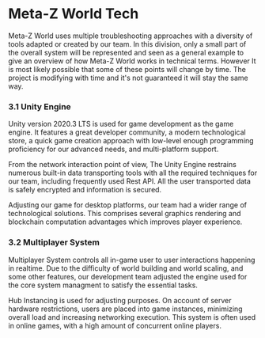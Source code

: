 # Meta-Z World Tech

Meta-Z World uses multiple troubleshooting approaches with a diversity of tools adapted or created by our team. In this division, only a small part of the overall system will be represented and seen as a general example to give an overview of how Meta-Z World works in technical terms. However It is most likely possible that some of these points will change by time. The project is modifying with time and it's not guaranteed it will stay the same way.

### 3.1 Unity Engine

Unity version 2020.3 LTS is used for game development as the game engine. It features a great developer community, a modern technological store, a quick game creation approach with low-level enough programming proficiency for our advanced needs, and multi-platform support.

From the network interaction point of view, The Unity Engine restrains numerous built-in data transporting tools with all the required techniques for our team, including frequently used Rest API. All the user transported data is safely encrypted and information is secured.

Adjusting our game for desktop platforms, our team had a wider range of technological solutions. This comprises several graphics rendering and blockchain computation advantages which improves player experience.

### 3.2 Multiplayer System

Multiplayer System controls all in-game user to user interactions happening in realtime. Due to the difficulty of world building and world scaling, and some other features, our development team adjusted the engine used for the core system managment to satisfy the essential tasks.

Hub Instancing is used for adjusting purposes. On account of server hardware restrictions, users are placed into game instances, minimizing overall load and increasing networking execution. This system is often used in online games, with a high amount of concurrent online players.
